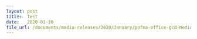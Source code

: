 ```yaml
---
layout: post
title:  Test
date:   2020-01-30
file_url: /documents/media-releases/2020/January/pofma-office-gcd-media-statement-27-jan-final.pdf
---
```

